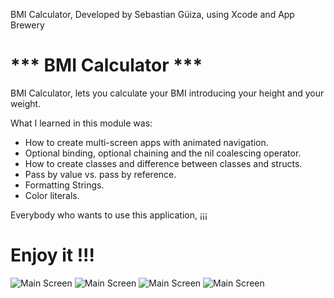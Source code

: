 
BMI Calculator, Developed by Sebastian Güiza, using Xcode and App Brewery

#  *** BMI Calculator ***

BMI Calculator, lets you calculate your BMI introducing your height and your weight.

What I learned in this module was:

* How to create multi-screen apps with animated navigation.
* Optional binding, optional chaining and the nil coalescing operator.
* How to create classes and difference between classes and structs. 
* Pass by value vs. pass by reference. 
* Formatting Strings. 
* Color literals.

Everybody who wants to use this application, ¡¡¡ 

# Enjoy it !!!

![Main Screen](BMI1.png)
![Main Screen](BMI2.png)
![Main Screen](BMI3.png)
![Main Screen](BMI4.png)